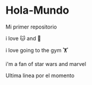 # Hola-Mundo

Mi primer repositorio

i love 🐱 and 🐶

i love going to the gym 🏋️

i'm a fan of star wars and marvel

Ultima linea por el momento
